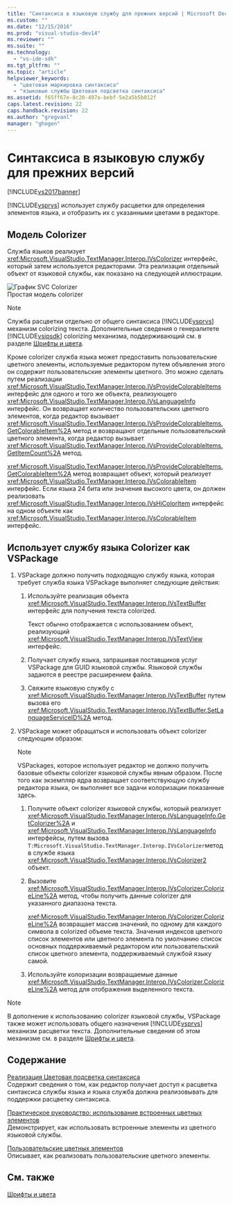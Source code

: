 ```yaml
---
title: "Синтаксиса в языковую службу для прежних версий | Microsoft Docs"
ms.custom: ""
ms.date: "12/15/2016"
ms.prod: "visual-studio-dev14"
ms.reviewer: ""
ms.suite: ""
ms.technology: 
  - "vs-ide-sdk"
ms.tgt_pltfrm: ""
ms.topic: "article"
helpviewer_keywords: 
  - "цветовая маркировка синтаксиса"
  - "языковые службы Цветовая подсветка синтаксиса"
ms.assetid: f65ff67e-8c20-497a-bebf-5e2a5b5b012f
caps.latest.revision: 22
caps.handback.revision: 22
ms.author: "gregvanl"
manager: "ghogen"
---
```

# Синтаксиса в языковую службу для прежних версий
[!INCLUDE[vs2017banner](../../code-quality/includes/vs2017banner.md)]

[!INCLUDE[vsprvs](../../code-quality/includes/vsprvs_md.md)] использует службу расцветки для определения элементов языка, и отобразить их с указанными цветами в редакторе.  
  
## Модель Colorizer  
 Служба языков реализует <xref:Microsoft.VisualStudio.TextManager.Interop.IVsColorizer> интерфейс, который затем используется редакторами.  Эта реализация отдельный объект от языковой службы, как показано на следующей иллюстрации.  
  
 ![График SVC Colorizer](../../extensibility/internals/media/figlgsvccolorizer.png "FigLgSvcColorizer")  
Простая модель colorizer  
  
> [!NOTE]
>  Служба расцветки отдельно от общего синтаксиса [!INCLUDE[vsprvs](../../code-quality/includes/vsprvs_md.md)] механизм colorizing текста.  Дополнительные сведения о генералитете [!INCLUDE[vsipsdk](../../extensibility/includes/vsipsdk_md.md)] colorizing механизма, поддерживающий см. в разделе  [Шрифты и цвета](../../extensibility/using-fonts-and-colors.md).  
  
 Кроме colorizer служба языка может предоставить пользовательские цветного элементы, используемые редактором путем объявления этого он содержит пользовательские элементы цветного.  Это можно сделать путем реализации <xref:Microsoft.VisualStudio.TextManager.Interop.IVsProvideColorableItems> интерфейс для одного и того же объекта, реализующего  <xref:Microsoft.VisualStudio.TextManager.Interop.IVsLanguageInfo> интерфейс.  Он возвращает количество пользовательских цветного элементов, когда редактор вызывает <xref:Microsoft.VisualStudio.TextManager.Interop.IVsProvideColorableItems.GetColorableItem%2A> метод и возвращают отдельные пользовательский цветного элемента, когда редактор вызывает  <xref:Microsoft.VisualStudio.TextManager.Interop.IVsProvideColorableItems.GetItemCount%2A> метод.  
  
 <xref:Microsoft.VisualStudio.TextManager.Interop.IVsProvideColorableItems.GetColorableItem%2A> метод возвращает объект, который реализует  <xref:Microsoft.VisualStudio.TextManager.Interop.IVsColorableItem> интерфейс.  Если языка 24 бита или значения высокого цвета, он должен реализовать <xref:Microsoft.VisualStudio.TextManager.Interop.IVsHiColorItem> интерфейс на одном объекте как  <xref:Microsoft.VisualStudio.TextManager.Interop.IVsColorableItem> интерфейс.  
  
## Использует службу языка Colorizer как VSPackage  
  
1.  VSPackage должно получить подходящую службу языка, которая требует служба языка VSPackage выполняет следующие действия:  
  
    1.  Используйте реализация объекта <xref:Microsoft.VisualStudio.TextManager.Interop.IVsTextBuffer> интерфейс для получения текста colorized.  
  
         Текст обычно отображается с использованием объект, реализующий <xref:Microsoft.VisualStudio.TextManager.Interop.IVsTextView> интерфейс.  
  
    2.  Получает службу языка, запрашивая поставщиков услуг VSPackage для GUID языковой службы.  Языковой службы задаются в реестре расширением файла.  
  
    3.  Свяжите языковую службу с <xref:Microsoft.VisualStudio.TextManager.Interop.IVsTextBuffer> путем вызова его  <xref:Microsoft.VisualStudio.TextManager.Interop.IVsTextBuffer.SetLanguageServiceID%2A> метод.  
  
2.  VSPackage может обращаться и использовать объект colorizer следующим образом:  
  
    > [!NOTE]
    >  VSPackages, которое использует редактор не должно получить базовые объекты colorizer языковой службы явным образом.  После того как экземпляр ядра возвращает соответствующую службу редактора языка, он выполняет все задачи колоризации показанные здесь.  
  
    1.  Получите объект colorizer языковой службы, который реализует <xref:Microsoft.VisualStudio.TextManager.Interop.IVsLanguageInfo.GetColorizer%2A> и  <xref:Microsoft.VisualStudio.TextManager.Interop.IVsLanguageInfo> интерфейсы, путем вызова  `T:Microsoft.VisualStudio.TextManager.Interop.IVsColorizer`метод в службе языка  <xref:Microsoft.VisualStudio.TextManager.Interop.IVsColorizer2> объект.  
  
    2.  Вызовите <xref:Microsoft.VisualStudio.TextManager.Interop.IVsColorizer.ColorizeLine%2A> метод, чтобы получить данные colorizer для указанного диапазона текста.  
  
         <xref:Microsoft.VisualStudio.TextManager.Interop.IVsColorizer.ColorizeLine%2A> возвращает массив значений, по одному для каждого символа в colorized объеме текста.  Значения индексов цветного список элементов или цветного элемента по умолчанию список основных поддерживаемый редактором или пользовательский список цветного элемента, поддерживаемый службой языку самой.  
  
    3.  Используйте колоризации возвращаемые данные <xref:Microsoft.VisualStudio.TextManager.Interop.IVsColorizer.ColorizeLine%2A> метод для отображения выделенного текста.  
  
> [!NOTE]
>  В дополнение к использованию colorizer языковой службы, VSPackage также может использовать общего назначения [!INCLUDE[vsprvs](../../code-quality/includes/vsprvs_md.md)] механизм расцветки текста.  Дополнительные сведения об этом механизме см. в разделе [Шрифты и цвета](../../extensibility/using-fonts-and-colors.md).  
  
## Содержание  
 [Реализация Цветовая подсветка синтаксиса](../../extensibility/internals/implementing-syntax-coloring.md)  
 Содержит сведения о том, как редактор получает доступ к расцветка синтаксиса службы языка и языка служба должна реализовывать для поддержки расцветку синтаксиса.  
  
 [Практическое руководство: использование встроенных цветных элементов](../../extensibility/internals/how-to-use-built-in-colorable-items.md)  
 Демонстрирует, как использовать встроенные элементы из цветного языковой службы.  
  
 [Пользовательские цветных элементов](../../extensibility/internals/custom-colorable-items.md)  
 Описывает, как реализовать пользовательские цветного элементы.  
  
## См. также  
 [Шрифты и цвета](../../extensibility/using-fonts-and-colors.md)